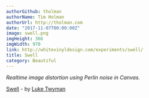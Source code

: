 ```yaml
---
authorGithub: tholman
authorName: Tim Holman
authorUrl: http://tholman.com
date: "2017-11-07T00:00:00Z"
image: swell.png
imgHeight: 366
imgWidth: 970
link: http://whitevinyldesign.com/experiments/swell/
title: Swell
category: Beautiful
---
```


_Realtime image distortion using Perlin noise in Canvas._

[Swell](http://whitevinyldesign.com/experiments/swell/) - by [Luke Twyman](http://www.whitevinyldesign.com/)
